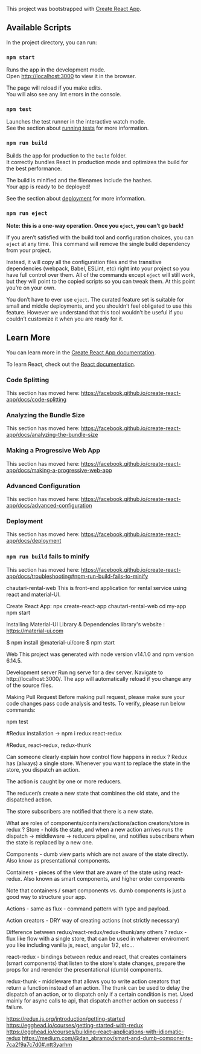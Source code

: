 This project was bootstrapped with [Create React App](https://github.com/facebook/create-react-app).

## Available Scripts

In the project directory, you can run:

### `npm start`

Runs the app in the development mode.<br />
Open [http://localhost:3000](http://localhost:3000) to view it in the browser.

The page will reload if you make edits.<br />
You will also see any lint errors in the console.

### `npm test`

Launches the test runner in the interactive watch mode.<br />
See the section about [running tests](https://facebook.github.io/create-react-app/docs/running-tests) for more information.

### `npm run build`

Builds the app for production to the `build` folder.<br />
It correctly bundles React in production mode and optimizes the build for the best performance.

The build is minified and the filenames include the hashes.<br />
Your app is ready to be deployed!

See the section about [deployment](https://facebook.github.io/create-react-app/docs/deployment) for more information.

### `npm run eject`

**Note: this is a one-way operation. Once you `eject`, you can’t go back!**

If you aren’t satisfied with the build tool and configuration choices, you can `eject` at any time. This command will remove the single build dependency from your project.

Instead, it will copy all the configuration files and the transitive dependencies (webpack, Babel, ESLint, etc) right into your project so you have full control over them. All of the commands except `eject` will still work, but they will point to the copied scripts so you can tweak them. At this point you’re on your own.

You don’t have to ever use `eject`. The curated feature set is suitable for small and middle deployments, and you shouldn’t feel obligated to use this feature. However we understand that this tool wouldn’t be useful if you couldn’t customize it when you are ready for it.

## Learn More

You can learn more in the [Create React App documentation](https://facebook.github.io/create-react-app/docs/getting-started).

To learn React, check out the [React documentation](https://reactjs.org/).

### Code Splitting

This section has moved here: https://facebook.github.io/create-react-app/docs/code-splitting

### Analyzing the Bundle Size

This section has moved here: https://facebook.github.io/create-react-app/docs/analyzing-the-bundle-size

### Making a Progressive Web App

This section has moved here: https://facebook.github.io/create-react-app/docs/making-a-progressive-web-app

### Advanced Configuration

This section has moved here: https://facebook.github.io/create-react-app/docs/advanced-configuration

### Deployment

This section has moved here: https://facebook.github.io/create-react-app/docs/deployment

### `npm run build` fails to minify

This section has moved here: https://facebook.github.io/create-react-app/docs/troubleshooting#npm-run-build-fails-to-minify

chautari-rental-web
This is front-end application for rental service using react and material-UI.

Create React App: npx create-react-app chautari-rental-web cd my-app npm start

Installing Material-UI Library & Dependencies library's website : https://material-ui.com

$ npm install @material-ui/core $ npm start

Web This project was generated with node version v14.1.0 and npm version 6.14.5.

Development server Run ng serve for a dev server. Navigate to http://localhost:3000/. The app will automatically reload if you change any of the source files.

Making Pull Request Before making pull request, please make sure your code changes pass code analysis and tests. To verify, please run below commands:

npm test

#Redux installation
-> npm i redux react-redux

#Redux, react-redux, redux-thunk

Can someone clearly explain how control flow happens in redux ? Redux has (always) a single store.
Whenever you want to replace the state in the store, you dispatch an action.

The action is caught by one or more reducers.

The reducer/s create a new state that combines the old state, and the dispatched action.

The store subscribers are notified that there is a new state.

What are roles of components/containers/actions/action creators/store in redux ?
Store - holds the state, and when a new action arrives runs the dispatch -> middleware -> reducers pipeline, and notifies subscribers when the state is replaced by a new one.

Components - dumb view parts which are not aware of the state directly. Also know as presentational components.

Containers - pieces of the view that are aware of the state using react-redux. Also known as smart components, and higher order components

Note that containers / smart components vs. dumb components is just a good way to structure your app.

Actions - same as flux - command pattern with type and payload.

Action creators - DRY way of creating actions (not strictly necessary)

Difference between redux/react-redux/redux-thunk/any others ?
redux - flux like flow with a single store, that can be used in whatever enviroment you like including vanilla js, react, angular 1/2, etc...

react-redux - bindings between redux and react, that creates containers (smart components) that listen to the store's state changes, prepare the props for and rerender the presentational (dumb) components.

redux-thunk - middleware that allows you to write action creators that return a function instead of an action. The thunk can be used to delay the dispatch of an action, or to dispatch only if a certain condition is met. Used mainly for async calls to api, that dispatch another action on success / failure.


https://redux.js.org/introduction/getting-started
https://egghead.io/courses/getting-started-with-redux
https://egghead.io/courses/building-react-applications-with-idiomatic-redux
https://medium.com/@dan_abramov/smart-and-dumb-components-7ca2f9a7c7d0#.ntt3yarhm

